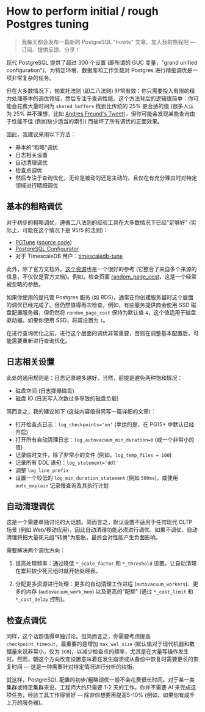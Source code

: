# How to perform initial / rough Postgres tuning

>我每天都会发布一篇新的 PostgreSQL "howto" 文章。加入我的旅程吧 — 订阅、提供反馈、分享！

现代 PostgreSQL 提供了超过 300 个设置 (即所谓的 GUC 变量，"grand unified configuration")。为特定环境、数据库和工作负载对 Postgres 进行精细调优是一项非常复杂的任务。

但在大多数情况下，帕累托法则 (即二八法则) 非常有效：你只需要投入有限的精力处理基本的调优领域，然后专注于查询性能。这个方法背后的逻辑很简单：你可能会花费大量时间为 `shared_buffers` 找到比传统的 25% 更合适的值 (很多人认为 25% 并不理想，比如 [Andres Freund's Tweet](https://twitter.com/andresfreundtec/status/1178765225895399424))，但你可能会发现某些查询由于性能不佳 (例如缺少适当的索引) 而破坏了所有调优的正面效果。

因此，我建议采用以下方法：

- 基本的"粗略"调优
- 日志相关设置
- 自动清理调优
- 检查点调优
- 然后专注于查询优化，无论是被动的还是主动的，且仅在有充分理由时对特定领域进行精细调优

## 基本的粗略调优

对于初步的粗略调优，遵循二八法则的经验工具在大多数情况下已经"足够好" (实际上，可能在这个情况下是 95/5 的法则)：

- [PGTune](https://pgtune.leopard.in.ua) ([source code](https://github.com/le0pard/pgtune))
- [PostgreSQL Configurator](https://pgconfigurator.cybertec.at)
- 对于 TimescaleDB 用户：[timescaledb-tune](https://github.com/timescale/timescaledb-tune)

此外，除了官方文档外，[这个资源](https://wiki.postgresql.org/wiki/Tuning_Your_PostgreSQL_Server)也是一个很好的参考 (它整合了来自多个来源的信息，不仅仅是官方文档)。例如，检查页面 [random_page_cost](https://postgresqlco.nf/doc/en/param/random_page_cost/)，这是一个经常被忽略的参数。

如果你使用的是托管 Postgres 服务 (如 RDS)，通常在你创建服务器时这个层面的调优已经完成了。但仍然值得再次检查，例如，有些服务提供商会使用 SSD 磁盘配置服务器，但仍然将 `random_page_cost` 保持为默认值 `4`，这个值适用于磁盘驱动器。如果你使用 SSD，将其设置为 `1`。

在进行查询优化之前，进行这个层面的调优非常重要，否则在调整基本配置后，可能需要重新进行查询优化。

## 日志相关设置

此处的通用规则是：日志记录越多越好。当然，前提是避免两种饱和情况：

- 磁盘空间 (日志撑爆磁盘)
- 磁盘 IO (日志写入次数过多导致的磁盘负载)

简而言之，我的建议如下 (这些内容值得另写一篇详细的文章)：

- 打开检查点日志：`log_checkpoints='on'` (幸运的是，在 PG15+ 中默认已经开启)
- 打开所有自动清理日志：`log_autovacuum_min_duration=0` (或一个非常小的值)
- 记录临时文件，除了非常小的文件 (例如，`log_temp_files = 100`)
- 记录所有 DDL 语句：`log_statement='ddl'`
- 调整 `log_line_prefix`
- 设置一个较低的 `log_min_duration_statement` (例如 `500ms`)，或使用 `auto_explain` 记录慢查询及其执行计划

## 自动清理调优

这是一个需要单独讨论的大话题。简而言之，默认设置不适用于任何现代 OLTP 场景 (例如 Web/移动应用)，因此自动清理功能必须进行调优。如果不调优，自动清理将把大量死元组"转换"为膨胀，最终会对性能产生负面影响。

需要解决两个调优方向：

1. 提高处理频率：通过降低 `*_scale_factor` 和 `*_threshold` 设置，让自动清理在累积较少死元组时就开始处理表。

2. 分配更多资源进行处理：更多的自动清理工作进程 (`autovacuum_workers`)、更多的内存 (`autovacuum_work_mem`) 以及更高的"配额" (通过 `*_cost_limit` 和 `*_cost_delay` 控制)。

## 检查点调优

同样，这个话题值得单独讨论。但简而言之，你需要考虑提高 `checkpoint_timeout`，最重要的是增加 `max_wal_size` (默认值对于现代机器和数据量来说非常小，仅为 `1GB`)，以减少检查点的频率，尤其是在大量写操作发生时。然而，朝这个方向改变设置意味着在发生崩溃或从备份中恢复时需要更长的恢复时间 — 这是一种需要针对特定情况进行分析的权衡。

就这样，PostgreSQL 配置的初步/粗略调优一般不会花费很长时间。对于某一类集群或特定集群来说，工程师大约只需要 1-2 天的工作。你并不需要 AI 来完成这项任务，经验工具工作得很好 — 除非你想要再提高5-10% (例如，如果你有成千上万的服务器)。